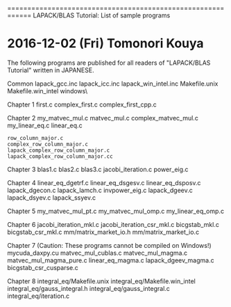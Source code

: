 ============================================================
LAPACK/BLAS Tutorial: List of sample programs

 2016-12-02 (Fri) Tomonori Kouya
============================================================

The following programs are published for all readers of "LAPACK/BLAS Tutorial" written in JAPANESE.

Common 
	lapack_gcc.inc 
	lapack_icc.inc 
	lapack_win_intel.inc 
	Makefile.unix
	Makefile.win_intel
	windows\

Chapter 1
	first.c
	complex_first.c 
	complex_first_cpp.c

Chapter 2
	my_matvec_mul.c 
	matvec_mul.c
	complex_matvec_mul.c 
	my_linear_eq.c 
	linear_eq.c

	row_column_major.c 
	complex_row_column_major.c 
	lapack_complex_row_column_major.c 
	lapack_complex_row_column_major.cc

Chapter 3
	blas1.c
	blas2.c
	blas3.c
	jacobi_iteration.c
	power_eig.c

Chapter 4
	linear_eq_dgetrf.c
	linear_eq_dsgesv.c
	linear_eq_dsposv.c
	lapack_dgecon.c 
	lapack_lamch.c
	invpower_eig.c
	lapack_dgeev.c
	lapack_dsyev.c
	lapack_ssyev.c

Chapter 5
	my_matvec_mul_pt.c 
	my_matvec_mul_omp.c
	my_linear_eq_omp.c 

Chapter 6
	jacobi_iteration_mkl.c 
	jacobi_iteration_csr_mkl.c
	bicgstab_mkl.c
	bicgstab_csr_mkl.c
	mm/matrix_market_io.h
	mm/matrix_market_io.c

Chapter 7 (Caution: These programs cannot be compiled on Windows!)
	mycuda_daxpy.cu
	matvec_mul_cublas.c
	matvec_mul_magma.c
	matvec_mul_magma_pure.c 
	linear_eq_magma.c 
	lapack_dgeev_magma.c
	bicgstab_csr_cusparse.c

Chapter 8
	integral_eq/Makefile.unix
	integral_eq/Makefile.win_intel
	integral_eq/gauss_integral.h
	integral_eq/gauss_integral.c
	integral_eq/iteration.c

